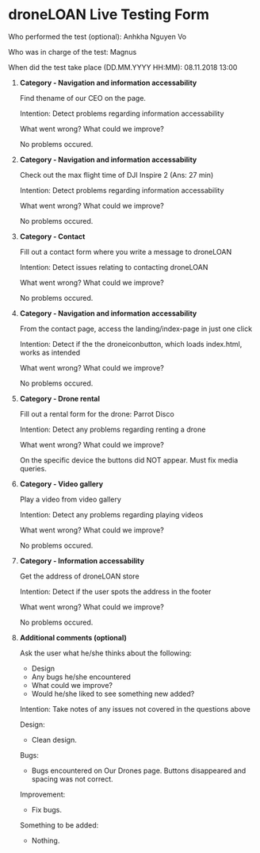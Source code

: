 # droneLOAN Live Testing Form

Who performed the test (optional): Anhkha Nguyen Vo

Who was in charge of the test: Magnus

When did the test take place (DD.MM.YYYY HH:MM):  08.11.2018 13:00

1. **Category - Navigation and information accessability**
   
   Find thename of our CEO on the page.

   Intention: Detect problems regarding information accessability

   What went wrong? What could we improve?

   No problems occured.

2. **Category - Navigation and information accessability**

    Check out the max flight time of DJI Inspire 2 (Ans: 27 min)

    Intention: Detect problems regarding information accessability

    What went wrong? What could we improve?

    No problems occured.

3. **Category - Contact**

    Fill out a contact form where you write a message to droneLOAN

    Intention: Detect issues relating to contacting droneLOAN

    What went wrong? What could we improve?

    No problems occured.


4. **Category - Navigation and information accessability**
   
    From the contact page, access the landing/index-page in just one click

    Intention: Detect if the the droneiconbutton, which loads index.html, works as intended

    What went wrong? What could we improve?

    No problems occured.

5. **Category - Drone rental**

    Fill out a rental form for the drone: Parrot Disco

    Intention: Detect any problems regarding renting a drone

    What went wrong? What could we improve?

    On the specific device the buttons did NOT appear. Must fix media queries.

6. **Category - Video gallery**

    Play a video from video gallery

    Intention: Detect any problems regarding playing videos

    What went wrong? What could we improve?

    No problems occured.


7. **Category - Information accessability**

    Get the address of droneLOAN store

    Intention: Detect if the user spots the address in the footer

    What went wrong? What could we improve?

    No problems occured.

8. **Additional comments (optional)**

    Ask the user what he/she thinks about the following:
    - Design
    - Any bugs he/she encountered
    - What could we improve?
    - Would he/she liked to see something new added?

    Intention: Take notes of any issues not covered in the questions above

    Design:
      - Clean design.

    Bugs:
      - Bugs encountered on Our Drones page. Buttons disappeared and spacing was not correct.

    Improvement:
      - Fix bugs.

    Something to be added:
      - Nothing.